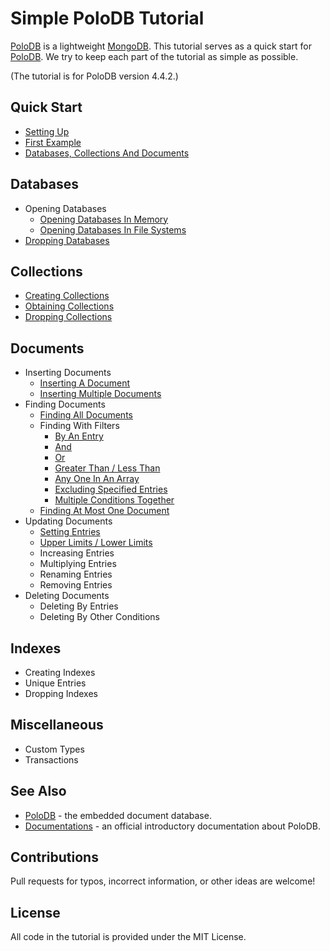 # Simple PoloDB Tutorial

[PoloDB](https://github.com/PoloDB/PoloDB) is a lightweight [MongoDB](https://www.mongodb.com/).
This tutorial serves as a quick start for [PoloDB](https://github.com/PoloDB/PoloDB).
We try to keep each part of the tutorial as simple as possible.

(The tutorial is for PoloDB version 4.4.2.)

## Quick Start

* [Setting Up](./tutorial/setting_up.md)
* [First Example](./tutorial/first_example.md)
* [Databases, Collections And Documents](./tutorial/databases_collections_and_documents.md)

## Databases

* Opening Databases
  * [Opening Databases In Memory](./tutorial/opening_databases_in_memory.md)
  * [Opening Databases In File Systems](./tutorial/opening_databases_in_file_systems.md)
* [Dropping Databases](./tutorial/dropping_databases.md)

## Collections

* [Creating Collections](./tutorial/creating_collections.md)
* [Obtaining Collections](./tutorial/obtaining_collections.md)
* [Dropping Collections](./tutorial/dropping_collections.md)

## Documents

* Inserting Documents
  * [Inserting A Document](./tutorial/inserting_a_document.md)
  * [Inserting Multiple Documents](./tutorial/inserting_multiple_documents.md)
* Finding Documents
  * [Finding All Documents](./tutorial/finding_all_documents.md)
  * Finding With Filters
    * [By An Entry](./tutorial/by_an_entry.md)
    * [And](./tutorial/and.md)
    * [Or](./tutorial/or.md)
    <!-- * Not Equal -->
    <!-- $ne does not work -->
    * [Greater Than / Less Than](./tutorial/greater_than_less_than.md)
    * [Any One In An Array](./tutorial/any_one_in_an_array.md)
    <!-- $nin does not work -->
    <!-- * Regular Expressions -->
    <!-- $regex does not work -->
    <!-- find(doc! {"Name": {"$regex": Regex { pattern: "a".into(), options: "i".into() }}}) -->
    * [Excluding Specified Entries](./tutorial/excluding_specified_entries.md)
    * [Multiple Conditions Together](./tutorial/multiple_conditions_together.md)
  * [Finding At Most One Document](./tutorial/finding_at_most_one_document.md)
* Updating Documents
  * [Setting Entries](./tutorial/setting_entries.md)
  * [Upper Limits / Lower Limits](./tutorial/upper_limits_lower_limits.md)
  * Increasing Entries
  * Multiplying Entries
  * Renaming Entries
  * Removing Entries
* Deleting Documents
  * Deleting By Entries
  * Deleting By Other Conditions

## Indexes

* Creating Indexes
* Unique Entries
* Dropping Indexes

## Miscellaneous

* Custom Types
* Transactions

## See Also

* [PoloDB](https://github.com/PoloDB/PoloDB) - the embedded document database.
* [Documentations](https://www.polodb.org/docs) - an official introductory documentation about PoloDB.

## Contributions

Pull requests for typos, incorrect information, or other ideas are welcome!

## License

All code in the tutorial is provided under the MIT License.
